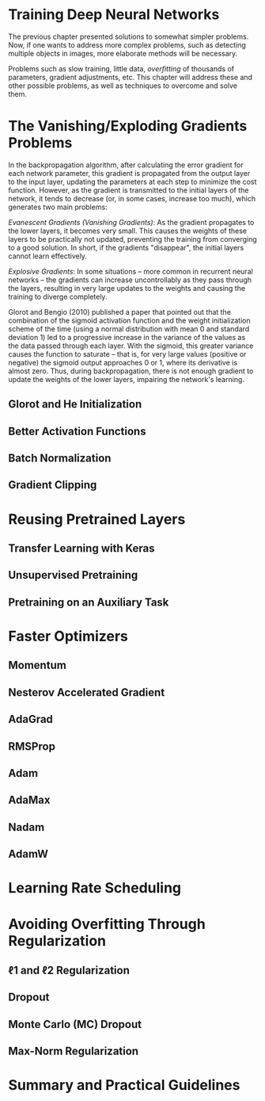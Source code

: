 # Training Deep Neural Networks

The previous chapter presented solutions to somewhat simpler problems. Now, if one wants to address more complex problems, such as detecting multiple objects in images, more elaborate methods will be necessary.

Problems such as slow training, little data, _overfitting_ of thousands of parameters, gradient adjustments, etc. This chapter will address these and other possible problems, as well as techniques to overcome and solve them.

<!------------------------------------------------------>
<!------------------------------------------------------>
<!------------------------------------------------------>
# The Vanishing/Exploding Gradients Problems

In the backpropagation algorithm, after calculating the error gradient for each network parameter, this gradient is propagated from the output layer to the input layer, updating the parameters at each step to minimize the cost function. However, as the gradient is transmitted to the initial layers of the network, it tends to decrease (or, in some cases, increase too much), which generates two main problems:

_Evanescent Gradients (Vanishing Gradients)_:
As the gradient propagates to the lower layers, it becomes very small. This causes the weights of these layers to be practically not updated, preventing the training from converging to a good solution. In short, if the gradients "disappear", the initial layers cannot learn effectively.

_Explosive Gradients_:
In some situations – more common in recurrent neural networks – the gradients can increase uncontrollably as they pass through the layers, resulting in very large updates to the weights and causing the training to diverge completely.

Glorot and Bengio (2010) published a paper that pointed out that the combination of the sigmoid activation function and the weight initialization scheme of the time (using a normal distribution with mean 0 and standard deviation 1) led to a progressive increase in the variance of the values ​​as the data passed through each layer. With the sigmoid, this greater variance causes the function to saturate – that is, for very large values ​​(positive or negative) the sigmoid output approaches 0 or 1, where its derivative is almost zero. Thus, during backpropagation, there is not enough gradient to update the weights of the lower layers, impairing the network's learning.




<!------------------------------------------------------>
<!------------------------------------------------------>
## Glorot and He Initialization



<!------------------------------------------------------>
<!------------------------------------------------------>
## Better Activation Functions



<!------------------------------------------------------>
<!------------------------------------------------------>
## Batch Normalization



<!------------------------------------------------------>
<!------------------------------------------------------>
## Gradient Clipping





<!------------------------------------------------------>
<!------------------------------------------------------>
<!------------------------------------------------------>
# Reusing Pretrained Layers



<!------------------------------------------------------>
<!------------------------------------------------------>
## Transfer Learning with Keras



<!------------------------------------------------------>
<!------------------------------------------------------>
## Unsupervised Pretraining



<!------------------------------------------------------>
<!------------------------------------------------------>
## Pretraining on an Auxiliary Task


<!------------------------------------------------------>
<!------------------------------------------------------>
<!------------------------------------------------------>
# Faster Optimizers



<!------------------------------------------------------>
<!------------------------------------------------------>
## Momentum



<!------------------------------------------------------>
<!------------------------------------------------------>
## Nesterov Accelerated Gradient



<!------------------------------------------------------>
<!------------------------------------------------------>
## AdaGrad



<!------------------------------------------------------>
<!------------------------------------------------------>
## RMSProp



<!------------------------------------------------------>
<!------------------------------------------------------>
## Adam



<!------------------------------------------------------>
<!------------------------------------------------------>
## AdaMax



<!------------------------------------------------------>
<!------------------------------------------------------>
## Nadam



<!------------------------------------------------------>
<!------------------------------------------------------>
## AdamW



<!------------------------------------------------------>
<!------------------------------------------------------>
<!------------------------------------------------------>
# Learning Rate Scheduling



<!------------------------------------------------------>
<!------------------------------------------------------>
<!------------------------------------------------------>
# Avoiding Overfitting Through Regularization



<!------------------------------------------------------>
<!------------------------------------------------------>
## ℓ1 and ℓ2 Regularization



<!------------------------------------------------------>
<!------------------------------------------------------>
## Dropout



<!------------------------------------------------------>
<!------------------------------------------------------>
## Monte Carlo (MC) Dropout



<!------------------------------------------------------>
<!------------------------------------------------------>
## Max-Norm Regularization



<!------------------------------------------------------>
<!------------------------------------------------------>
<!------------------------------------------------------>
# Summary and Practical Guidelines
